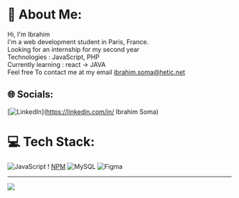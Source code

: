 # 💫 About Me:
Hi, I'm Ibrahim<br>I'm a web development student in Paris, France.<br>Looking for an internship for my second year<br>Technologies : JavaScript, PHP<br>Currently learning : react -> JAVA <br>Feel free To contact me at my email ibrahim.soma@hetic.net<br>


## 🌐 Socials:
[![LinkedIn](https://img.shields.io/badge/LinkedIn-%230077B5.svg?logo=linkedin&logoColor=white)](https://linkedin.com/in/ Ibrahim Soma) 

# 💻 Tech Stack:
![JavaScript](https://img.shields.io/badge/javascript-%23323330.svg?style=for-the-badge&logo=javascript&logoColor=%23F7DF1E) ! [NPM](https://img.shields.io/badge/NPM-%23CB3837.svg?style=for-the-badge&logo=npm&logoColor=white) ![MySQL](https://img.shields.io/badge/mysql-%2300000f.svg?style=for-the-badge&logo=mysql&logoColor=white) ![Figma](https://img.shields.io/badge/figma-%23F24E1E.svg?style=for-the-badge&logo=figma&logoColor=white)

---
[![](https://visitcount.itsvg.in/api?id=ibra-cod&icon=0&color=10)](https://visitcount.itsvg.in)

<!-- Proudly created with GPRM ( https://gprm.itsvg.in ) -->
